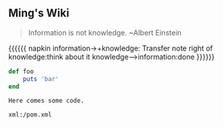 ## Ming's Wiki

>Information is not knowledge. ~Albert Einstein

{{{{{{ napkin
information->+knowledge: Transfer
note right of knowledge:think about it
knowledge-->information:done
}}}}}}

```ruby
def foo
    puts 'bar'
end
```
~~~~~~~~
Here comes some code.
~~~~~~~~
```xml:/pom.xml```